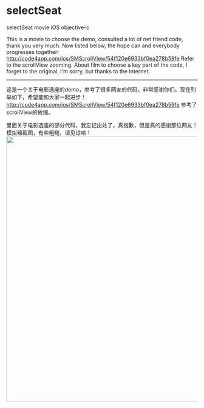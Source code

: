 # selectSeat
selectSeat movie iOS objective-c

  This is a movie to choose the demo, consulted a lot of net friend code, thank you very much.
Now listed below, the hope can and everybody progresses together!
  http://code4app.com/ios/SMScrollView/54f120e6933bf0ea278b59fe Refer to the scrollView zooming.
  About film to choose a key part of the code, I forget to the original, I'm sorry, but thanks to the Internet.
_________________________________________________
  这是一个关于电影选座的demo，参考了很多网友的代码，非常感谢你们。现在列举如下，希望能和大家一起进步！
http://code4app.com/ios/SMScrollView/54f120e6933bf0ea278b59fe 参考了scrollView的放缩。

  里面关于电影选座的部分代码，我忘记出处了，真抱歉，但是真的感谢那位网友！
  模拟器截图，有些粗糙，请见谅哈！
<br>
<img height="700" src="https://github.com/mrhyh/selectSeat/blob/master/movieSeatSelect.gif" />
<br>



